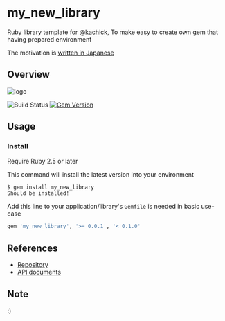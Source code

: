 # my_new_library

Ruby library template for [@kachick](https://github.com/kachick), To make easy to create own gem that having prepared environment

The motivation is [written in Japanese](https://github.com/kachick/times_kachick/issues/75)

## Overview

![logo](https://raw.githubusercontent.com/kachick/my_new_library/main/logo.png)

![Build Status](https://github.com/kachick/my_new_library/actions/workflows/test_behaviors.yml/badge.svg?branch=main)
[![Gem Version](https://badge.fury.io/rb/my_new_library.png)](http://badge.fury.io/rb/my_new_library)

## Usage

### Install

Require Ruby 2.5 or later

This command will install the latest version into your environment

```console
$ gem install my_new_library
Should be installed!
```

Add this line to your application/library's `Gemfile` is needed in basic use-case

```ruby
gem 'my_new_library', '>= 0.0.1', '< 0.1.0'
```

## References

- [Repository](https://github.com/kachick/my_new_library)
- [API documents](https://kachick.github.io/my_new_library/)

## Note

:)
